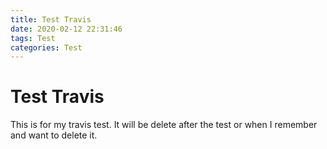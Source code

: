 ```yaml
---
title: Test Travis
date: 2020-02-12 22:31:46
tags: Test
categories: Test
---
```


# Test Travis

This is for my travis test. It will be delete after the test or when I remember and want to delete it.